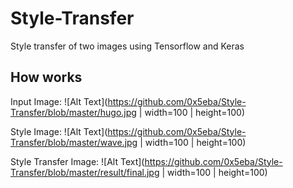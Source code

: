 # Style-Transfer
Style transfer of two images using Tensorflow and Keras

## How works
Input Image:
![Alt Text](https://github.com/0x5eba/Style-Transfer/blob/master/hugo.jpg | width=100 | height=100)

Style Image:
![Alt Text](https://github.com/0x5eba/Style-Transfer/blob/master/wave.jpg | width=100 | height=100)

Style Transfer Image:
![Alt Text](https://github.com/0x5eba/Style-Transfer/blob/master/result/final.jpg | width=100 | height=100)
